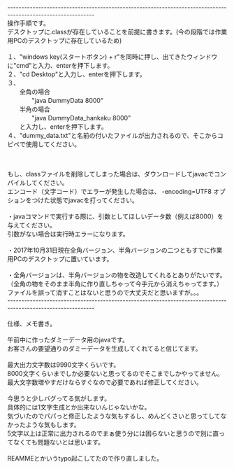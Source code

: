 -------------------------------------------------------------------------------------------------------------<br>
操作手順です。<br>
デスクトップに.classが存在していることを前提に書きます。(今の段階では作業用PCのデスクトップに存在しているため)<br>
<br>
１、"windows key(スタートボタン) + r"を同時に押し、出てきたウィンドウに"cmd"と入力、enterを押下します。<br>
２、"cd Desktop"と入力し、enterを押下します。<br>
３、<br>
　　全角の場合<br>
　　　　"java DummyData 8000"<br>
　　半角の場合<br>
　　　　"java DummyData_hankaku 8000"<br>
　　と入力し、enterを押下します。<br>
４、"dummy_data.txt"と名前の付いたファイルが出力されるので、そこからコピペで使用してください。<br>
<br><br>

もし、classファイルを削除してしまった場合は、ダウンロードしてjavacでコンパイルしてください。<br>
エンコード（文字コード）でエラーが発生した場合は、 -encoding=UTF8 オプションをつけた状態でjavacを打ってください。<br>
<br>
・javaコマンドで実行する際に、引数としてほしいデータ数（例えば8000）を与えてください。<br>
引数がない場合は実行時エラーになります。<br>
<br>
・2017年10月31日現在全角バージョン、半角バージョンの二つともすでに作業用PCのデスクトップに置いています。<br>
<br>
・全角バージョンは、半角バージョンの物を改造してくれるとありがたいです。（全角の物をそのまま半角に作り直しちゃって今手元から消えちゃってます。）<br>
ファイルを誤って消すことはないと思うので大丈夫だと思いますが。。。<br>
-------------------------------------------------------------------------------------------------------------<br>
<br>
仕様、メモ書き。<br>
<br>
午前中に作ったダミーデータ用のjavaです。<br>
お客さんの要望通りのダミーデータを生成してくれてると信じてます。<br>
<br>
最大出力文字数は9990文字くらいです。<br>
8000文字くらいまでしか必要ないと思ってるのでそこまでしかやってません。<br>
最大文字数増やすだけならすぐなので必要であれば修正してください。<br>
<br>
今思うと少しバグってる気がします。<br>
具体的には1文字生成とか出来ないんじゃないかな。<br>
気づいたのでパパっと修正したような気もするし、めんどくさいと思ってしてなかったような気もします。<br>
5文字以上は正常に出力されるのでまぁ使う分には困らないと思うので別に直ってなくても問題ないとは思います。<br>
<br>
REAMMEとかいうtypo起こしてたので作り直しました。<br>
